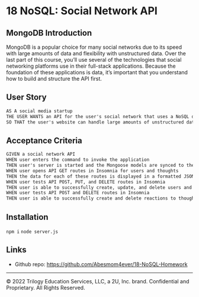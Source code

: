 # 18 NoSQL: Social Network API

## MongoDB Introduction

MongoDB is a popular choice for many social networks due to its speed with large amounts of data and flexibility with unstructured data. Over the last part of this course, you’ll use several of the technologies that social networking platforms use in their full-stack applications. Because the foundation of these applications is data, it’s important that you understand how to build and structure the API first.

## User Story

```md
AS A social media startup
THE USER WANTS an API for the user's social network that uses a NoSQL database
SO THAT the user's website can handle large amounts of unstructured data
```

## Acceptance Criteria

```md
GIVEN a social network API
WHEN user enters the command to invoke the application
THEN user's server is started and the Mongoose models are synced to the MongoDB database
WHEN user opens API GET routes in Insomnia for users and thoughts
THEN the data for each of these routes is displayed in a formatted JSON
WHEN user tests API POST, PUT, and DELETE routes in Insomnia
THEN user is able to successfully create, update, and delete users and thoughts in my database
WHEN user tests API POST and DELETE routes in Insomnia
THEN user is able to successfully create and delete reactions to thoughts and add and remove friends to a user’s friend list
```

## Installation

`npm i`
`node server.js`

## Links

-   Github repo: https://github.com/Abesmom4ever/18-NoSQL-Homework

---

© 2022 Trilogy Education Services, LLC, a 2U, Inc. brand. Confidential and Proprietary. All Rights Reserved.
